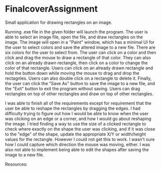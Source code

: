 # FinalcoverAssignment
Small application for drawing rectangles on an image.

Running .exe file in the given folder will launch the program. The user is able to select an image file, open the file, and draw rectangles on the image. 
The image will open in a "Paint" window, which has a minimal UI for the user to select colors and save the altered image to a new file.
There are six colors for the user to select from. The user can click on a color and then click and drag the mouse to draw a rectangle of that color.
They can also click on an already drawn rectangle, then click on a color to change the color of that rectangle. 
Users can click on an already drawn rectangle and hold the button down while moving the mouse to drag and drop the rectagnles. 
Users can also double click on a rectangle to delete it. Finally, the user can click the "Save As" button to save the image to a new file, and the "Exit" button to exit 
the program without saving. Users can drag rectangles on top of other rectangles and draw on top of other rectangles.

I was able to finish all of the requirements except for requirement that the user be able to reshape the rectangles by dragging the edges. I had difficulty trying to 
figure out how I would be able to know when the user was clicking on an edge or a corner, and how I would go about reshaping the image. I tried finding a way to use the
size of a clicked rectangle to check where exactly on the shape the user was clicking, and if it was close to the "edge" of the shape, update the appropriate X/Y or width/height values
for the rectangle. However I could not get this to work. I wasn't sure how I could capture which direction the mouse was moving, either. I was also not able to implement 
being able to edit the shapes after saving the image to a new file. 

Resources: 

